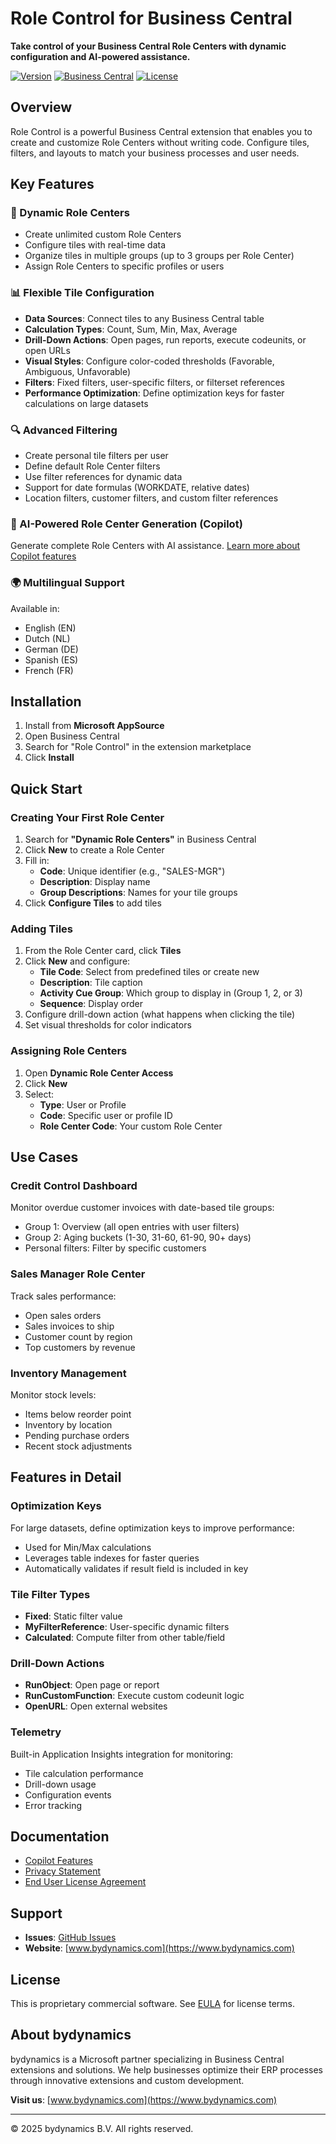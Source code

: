 # Role Control for Business Central

**Take control of your Business Central Role Centers with dynamic configuration and AI-powered assistance.**

[![Version](https://img.shields.io/badge/version-26.0.0.0-blue.svg)](https://github.com/bydynamics/AL-RoleControl-AppSource)
[![Business Central](https://img.shields.io/badge/Business%20Central-26.0-green.svg)](https://docs.microsoft.com/en-us/dynamics365/business-central/)
[![License](https://img.shields.io/badge/license-MIT-orange.svg)](LICENSE)

## Overview

Role Control is a powerful Business Central extension that enables you to create and customize Role Centers without writing code. Configure tiles, filters, and layouts to match your business processes and user needs.

## Key Features

### 🎯 Dynamic Role Centers
- Create unlimited custom Role Centers
- Configure tiles with real-time data
- Organize tiles in multiple groups (up to 3 groups per Role Center)
- Assign Role Centers to specific profiles or users

### 📊 Flexible Tile Configuration
- **Data Sources**: Connect tiles to any Business Central table
- **Calculation Types**: Count, Sum, Min, Max, Average
- **Drill-Down Actions**: Open pages, run reports, execute codeunits, or open URLs
- **Visual Styles**: Configure color-coded thresholds (Favorable, Ambiguous, Unfavorable)
- **Filters**: Fixed filters, user-specific filters, or filterset references
- **Performance Optimization**: Define optimization keys for faster calculations on large datasets

### 🔍 Advanced Filtering
- Create personal tile filters per user
- Define default Role Center filters
- Use filter references for dynamic data
- Support for date formulas (WORKDATE, relative dates)
- Location filters, customer filters, and custom filter references

### 🤖 AI-Powered Role Center Generation (Copilot)
Generate complete Role Centers with AI assistance. [Learn more about Copilot features](COPILOT.md)

### 🌍 Multilingual Support
Available in:
- English (EN)
- Dutch (NL)
- German (DE)
- Spanish (ES)
- French (FR)

## Installation

1. Install from **Microsoft AppSource**
2. Open Business Central
3. Search for "Role Control" in the extension marketplace
4. Click **Install**

## Quick Start

### Creating Your First Role Center

1. Search for **"Dynamic Role Centers"** in Business Central
2. Click **New** to create a Role Center
3. Fill in:
   - **Code**: Unique identifier (e.g., "SALES-MGR")
   - **Description**: Display name
   - **Group Descriptions**: Names for your tile groups
4. Click **Configure Tiles** to add tiles

### Adding Tiles

1. From the Role Center card, click **Tiles**
2. Click **New** and configure:
   - **Tile Code**: Select from predefined tiles or create new
   - **Description**: Tile caption
   - **Activity Cue Group**: Which group to display in (Group 1, 2, or 3)
   - **Sequence**: Display order
3. Configure drill-down action (what happens when clicking the tile)
4. Set visual thresholds for color indicators

### Assigning Role Centers

1. Open **Dynamic Role Center Access**
2. Click **New**
3. Select:
   - **Type**: User or Profile
   - **Code**: Specific user or profile ID
   - **Role Center Code**: Your custom Role Center

## Use Cases

### Credit Control Dashboard
Monitor overdue customer invoices with date-based tile groups:
- Group 1: Overview (all open entries with user filters)
- Group 2: Aging buckets (1-30, 31-60, 61-90, 90+ days)
- Personal filters: Filter by specific customers

### Sales Manager Role Center
Track sales performance:
- Open sales orders
- Sales invoices to ship
- Customer count by region
- Top customers by revenue

### Inventory Management
Monitor stock levels:
- Items below reorder point
- Inventory by location
- Pending purchase orders
- Recent stock adjustments

## Features in Detail

### Optimization Keys
For large datasets, define optimization keys to improve performance:
- Used for Min/Max calculations
- Leverages table indexes for faster queries
- Automatically validates if result field is included in key

### Tile Filter Types
- **Fixed**: Static filter value
- **MyFilterReference**: User-specific dynamic filters
- **Calculated**: Compute filter from other table/field

### Drill-Down Actions
- **RunObject**: Open page or report
- **RunCustomFunction**: Execute custom codeunit logic
- **OpenURL**: Open external websites

### Telemetry
Built-in Application Insights integration for monitoring:
- Tile calculation performance
- Drill-down usage
- Configuration events
- Error tracking

## Documentation

- [Copilot Features](COPILOT.md)
- [Privacy Statement](PRIVACY.md)
- [End User License Agreement](EULA.md)

## Support

- **Issues**: [GitHub Issues](https://github.com/bydynamics/AL-RoleControl-Support/issues)
- **Website**: [www.bydynamics.com](https://www.bydynamics.com)

## License

This is proprietary commercial software. See [EULA](EULA.md) for license terms.

## About bydynamics

bydynamics is a Microsoft partner specializing in Business Central extensions and solutions. We help businesses optimize their ERP processes through innovative extensions and custom development.

**Visit us**: [www.bydynamics.com](https://www.bydynamics.com)

---

© 2025 bydynamics B.V. All rights reserved.
